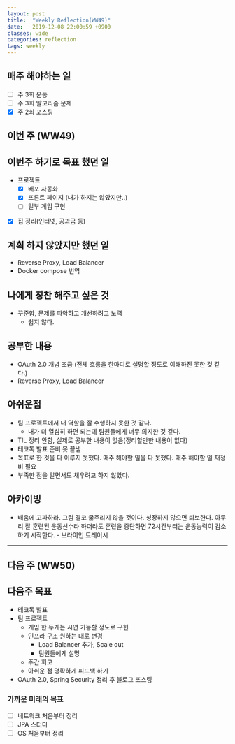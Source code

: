 ```yaml
---
layout: post
title:  "Weekly Reflection(WW49)"
date:   2019-12-08 22:00:59 +0900
classes: wide
categories: reflection
tags: weekly
---
```


## 매주 해야하는 일

- [ ] 주 3회 운동
- [ ] 주 3회 알고리즘 문제
- [x] 주 2회 포스팅

## 이번 주 (WW49)

## 이번주 하기로 목표 했던 일

- 프로젝트
  - [x] 배포 자동화
  - [x] 프론트 페이지 (내가 하지는 않았지만..)
  - [ ] 일부 게임 구현
- [x] 집 정리(인터넷, 공과금 등)

## 계획 하지 않았지만 했던 일

- Reverse Proxy, Load Balancer
- Docker compose 번역

## 나에게 칭찬 해주고 싶은 것

- 꾸준함, 문제를 파악하고 개선하려고 노력
  - 쉽지 않다.

## 공부한 내용

- OAuth 2.0 개념 조금 (전체 흐름을 한마디로 설명할 정도로 이해하진 못한 것 같다.)
- Reverse Proxy, Load Balancer

## 아쉬운점

- 팀 프로젝트에서 내 역할을 잘 수행하지 못한 것 같다.
  - 내가 더 열심히 하면 되는데 팀원들에게 너무 의지한 것 같다.
- TIL 정리 안함, 실제로 공부한 내용이 없음(정리할만한 내용이 없다)
- 테코톡 발표 준비 못 끝냄
- 목표로 한 것을 다 이루지 못했다. 매주 해야할 일을 다 못했다. 매주 해야할 일 재정비 필요
- 부족한 점을 알면서도 채우려고 하지 않았다.

## 아카이빙

- 배움에 고파하라. 그럼 결코 굶주리지 않을 것이다. 성장하지 않으면 퇴보한다. 아무리 잘 훈련된 운동선수라 하더라도 훈련을 중단하면 72시간부터는 운동능력이 감소하기 시작한다. - 브라이언 트레이시

---

## 다음 주 (WW50)

## 다음주 목표

- 테코톡 발표
- 팀 프로젝트
  - 게임 한 두개는 시연 가능할 정도로 구현
  - 인프라 구조 원하는 대로 변경
    - Load Balancer 추가, Scale out
    - 팀원들에게 설명
  - 주간 회고
  - 아쉬운 점 명확하게 피드백 하기
- OAuth 2.0, Spring Security 정리 후 블로그 포스팅

### 가까운 미래의 목표

- [ ] 네트워크 처음부터 정리
- [ ] JPA 스터디
- [ ] OS 처음부터 정리
